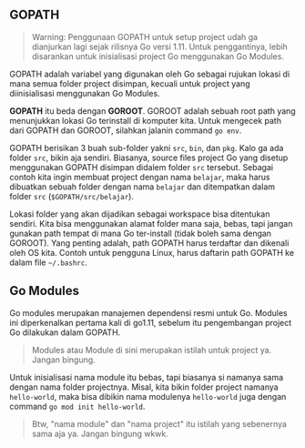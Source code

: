 ## GOPATH

> Warning: Penggunaan GOPATH untuk setup project udah ga dianjurkan lagi sejak rilisnya Go versi 1.11. Untuk penggantinya, lebih disarankan untuk inisialisasi project Go menggunakan Go Modules.

GOPATH adalah variabel yang digunakan oleh Go sebagai rujukan lokasi di mana semua folder project disimpan, kecuali untuk project yang diinisialisasi menggunakan Go Modules.

**GOPATH** itu beda dengan **GOROOT**. GOROOT adalah sebuah root path yang menunjukkan lokasi Go terinstall di komputer kita. Untuk mengecek path dari GOPATH dan GOROOT, silahkan jalanin command `go env`.

GOPATH berisikan 3 buah sub-folder yakni `src`, `bin`, dan `pkg`. Kalo ga ada folder `src`, bikin aja sendiri. Biasanya, source files project Go yang disetup menggunakan GOPATH disimpan didalem folder `src` tersebut. Sebagai contoh kita ingin membuat project dengan nama `belajar`, maka harus dibuatkan sebuah folder dengan nama `belajar` dan ditempatkan dalam folder `src` (`$GOPATH/src/belajar`).

Lokasi folder yang akan dijadikan sebagai workspace bisa ditentukan sendiri. Kita bisa menggunakan alamat folder mana saja, bebas, tapi jangan gunakan path tempat di mana Go ter-install (tidak boleh sama dengan GOROOT). Yang penting adalah, path GOPATH harus terdaftar dan dikenali oleh OS kita. Contoh untuk pengguna Linux, harus daftarin path GOPATH ke dalam file `~/.bashrc`.

## Go Modules

Go modules merupakan manajemen dependensi resmi untuk Go. Modules ini diperkenalkan pertama kali di go1.11, sebelum itu pengembangan project Go dilakukan dalam GOPATH.

> Modules atau Module di sini merupakan istilah untuk project ya. Jangan bingung.

Untuk inisialisasi nama module itu bebas, tapi biasanya si namanya sama dengan nama folder projectnya. Misal, kita bikin folder project namanya `hello-world`, maka bisa dibikin nama modulenya `hello-world` juga dengan command `go mod init hello-world`.

> Btw, "nama module" dan "nama project" itu istilah yang sebenernya sama aja ya. Jangan bingung wkwk.